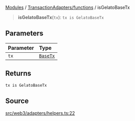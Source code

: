 [Modules](../../../README.md) / [TransactionAdapters/functions](../README.md) / isGelatoBaseTx

> **isGelatoBaseTx**(`tx`): `tx is GelatoBaseTx`

## Parameters

| Parameter | Type |
| :------ | :------ |
| `tx` | [`BaseTx`](../../types/type-aliases/BaseTx.md) |

## Returns

`tx is GelatoBaseTx`

## Source

[src/web3/adapters/helpers.ts:22](https://github.com/bgd-labs/fe-shared/blob/9fba57060d0d09d18d0564e6f8921c7206d93e88/src/web3/adapters/helpers.ts#L22)

